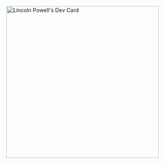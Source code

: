 <!--
**lincolnpowell/lincolnpowell** is a ✨ _special_ ✨ repository because its `README.md` (this file) appears on your GitHub profile.

Here are some ideas to get you started:

- 🔭 I’m currently working on ...
- 🌱 I’m currently learning ...
- 👯 I’m looking to collaborate on ...
- 🤔 I’m looking for help with ...
- 💬 Ask me about ...
- 📫 How to reach me: ...
- 😄 Pronouns: ...
- ⚡ Fun fact: ...
-->

<a href="https://app.daily.dev/lincolnpowell"><img src="https://api.daily.dev/devcards/305629f384df4260ac0795d742f975aa.png?r=4t5" width="400" alt="Lincoln Powell's Dev Card"/></a>
